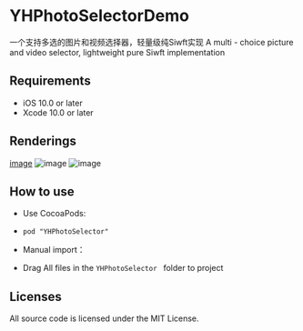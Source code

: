 # YHPhotoSelectorDemo
一个支持多选的图片和视频选择器，轻量级纯Siwft实现     A multi - choice picture and video selector, lightweight pure Siwft implementation

## Requirements
* iOS 10.0 or later
* Xcode 10.0 or later

## <a id="Renderings"></a>Renderings

[image](https://github.com/YangHaoCWT/YHPhotoSelectorDemo/blob/master/images/PhotoTwo.jpeg)
![image](https://github.com/YangHaoCWT/YHPhotoSelectorDemo/blob/master/images/photo.png)
![image](https://github.com/YangHaoCWT/YHPhotoSelectorDemo/blob/master/images/Record3.gif)

## <a id="Howtouse"></a>How to use
* Use CocoaPods:
- `pod "YHPhotoSelector"`
* Manual import：
- Drag All files in the `YHPhotoSelector ` folder to project

## Licenses
All source code is licensed under the MIT License.
